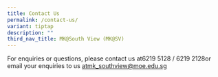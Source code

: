 ```yaml
---
title: Contact Us
permalink: /contact-us/
variant: tiptap
description: ""
third_nav_title: MK@South View (MK@SV)
---
```

<p>For enquiries or questions, please contact us at6219 5128 / 6219 2128or
email your enquiries to us <a href="mailto:atmk_southview@moe.edu.sg" rel="noopener noreferrer nofollow" target="_blank">atmk_southview@moe.edu.sg</a>
</p>